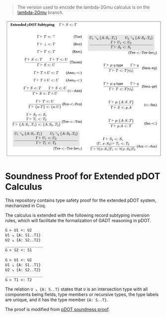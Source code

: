 > The version used to encode the lambda-2Gmu calculus is on the
> [lambda-2Gmu](https://github.com/Linyxus/extended-pdot-calculus/tree/lambda-2Gmu)
> branch.

![Extended pDOT Subtyping](assets/extended-pdot-subtyping.png)

# Soundness Proof for Extended pDOT Calculus

This repository contains type safety proof for the extended pDOT system,
mechanized in Coq.

The calculus is extended with the following record subtyping inversion rules,
which will facilitate the formalization of GADT reasoning in pDOT.

```
G ⊢ U1 <: U2
U1 ↘ {A: S1..T1}
U2 ↘ {A: S2..T2}
_________________
G ⊢ S2 <: S1

G ⊢ U1 <: U2
U1 ↘ {A: S1..T1}
U2 ↘ {A: S2..T2}
_________________
G ⊢ T1 <: T2
```

The relation `U ↘ {A: S..T}` states that `U` is an intersection type with all
components being fields, type members or recursive types, the type labels are
unique, and it has the type member `{A: S..T}`.

The proof is modified from [pDOT soundness
proof](https://github.com/amaurremi/dot-calculus/tree/master/src/extensions/paths).

